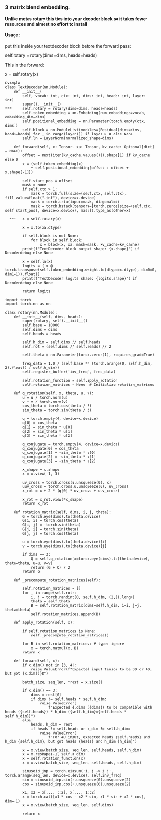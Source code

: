 ### 3 matrix blend embedding.
#### Unlike metas rotary this ties into your decoder block so it takes fewer resources and almost no effort to install
#### Usage : 

put this inside your textdecoder block before the forward pass:

self.rotary = rotary(dims=dims, heads=heads)

This in the forward:

x = self.rotary(x)

    Example
    class TextDecoder(nn.Module):
        def __init__(
            self, vocab: int, ctx: int, dims: int, heads: int, layer: int):
            super().__init__()
    ***     self.rotary = rotary(dims=dims, heads=heads)
            self.token_embedding = nn.Embedding(num_embeddings=vocab, embedding_dim=dims)
            self.positional_embedding = nn.Parameter(torch.empty(ctx, dims))
            self.block = nn.ModuleList(modules=[Residual(dims=dims, heads=heads) for _ in range(layer)]) if layer > 0 else None
            self.ln = LayerNorm(normalized_shape=dims)
      
        def forward(self, x: Tensor, xa: Tensor, kv_cache: Optional[dict] = None):      
            offset = next(iter(kv_cache.values())).shape[1] if kv_cache else 0
            x = (self.token_embedding(x)
                + self.positional_embedding[offset : offset + x.shape[-1]])
            
            self.start_pos = offset
            mask = None
            if self.ctx > 1:
                mask = torch.full(size=(self.ctx, self.ctx), fill_value=float("-inf"), device=x.device)
                mask = torch.triu(input=mask, diagonal=1)
                mask = torch.hstack(tensors=[torch.zeros(size=(self.ctx, self.start_pos), device=x.device), mask]).type_as(other=x)
    
      ***   x = self.rotary(x)
       
            x = x.to(xa.dtype)
    
            if self.block is not None:
                for block in self.block:
                    x = block(x, xa, mask=mask, kv_cache=kv_cache)
            print(f"TextDecoder block output shape: {x.shape}") if Decoderdebug else None
    
            x = self.ln(x)
            logits = ( x @ torch.transpose(self.token_embedding.weight.to(dtype=x.dtype), dim0=0, dim1=1)).float()
            print(f"TextDecoder logits shape: {logits.shape}") if Decoderdebug else None
    
            return logits
    
    import torch
    import torch.nn as nn
            
    class rotary(nn.Module):
        def __init__(self, dims, heads):
            super(rotary, self).__init__()
            self.base = 10000
            self.dims = dims
            self.heads = heads
    
            self.h_dim = self.dims // self.heads
            self.rot = (self.dims // self.heads) // 2
    
            self.theta = nn.Parameter(torch.zeros(1), requires_grad=True)
            
            freq_data = 1.0 / (self.base ** (torch.arange(0, self.h_dim, 2).float() / self.h_dim))
            self.register_buffer('inv_freq', freq_data)
    
            self.rotation_function = self.apply_rotation
            self.rotation_matrices = None  # Initialize rotation_matrices
    
        def q_rotation(self, x, theta, u, v):
            u = u / torch.norm(u)
            v = v / torch.norm(v)
            cos_theta = torch.cos(theta / 2)
            sin_theta = torch.sin(theta / 2)
    
            q = torch.empty(4, device=x.device)
            q[0] = cos_theta
            q[1] = sin_theta * u[0]
            q[2] = sin_theta * u[1]
            q[3] = sin_theta * u[2]
    
            q_conjugate = torch.empty(4, device=x.device)
            q_conjugate[0] = cos_theta
            q_conjugate[1] = -sin_theta * u[0]
            q_conjugate[2] = -sin_theta * u[1]
            q_conjugate[3] = -sin_theta * u[2]
    
            x_shape = x.shape
            x = x.view(-1, 3)
    
            uv_cross = torch.cross(u.unsqueeze(0), x)
            uuv_cross = torch.cross(u.unsqueeze(0), uv_cross)
            x_rot = x + 2 * (q[0] * uv_cross + uuv_cross)
            
            x_rot = x_rot.view(*x_shape)
            return x_rot
    
        def rotation_matrix(self, dims, i, j, theta):
            G = torch.eye(dims).to(theta.device)
            G[i, i] = torch.cos(theta)
            G[i, j] = -torch.sin(theta)
            G[j, i] = torch.sin(theta)
            G[j, j] = torch.cos(theta)
    
            u = torch.eye(dims).to(theta.device)[i]
            v = torch.eye(dims).to(theta.device)[j]
    
            if dims == 3:
                Q = self.q_rotation(x=torch.eye(dims).to(theta.device), theta=theta, u=u, v=v)
                return (G + Q) / 2
            return G
    
        def _precompute_rotation_matrices(self):
    
            self.rotation_matrices = []
            for _ in range(self.rot):
                i, j = torch.randint(0, self.h_dim, (2,)).long()
                theta = self.theta
                B = self.rotation_matrix(dims=self.h_dim, i=i, j=j, theta=theta)
                self.rotation_matrices.append(B)
    
        def apply_rotation(self, x):
    
            if self.rotation_matrices is None:
                self._precompute_rotation_matrices()
    
            for B in self.rotation_matrices: # type: ignore
                x = torch.matmul(x, B)
            return x
    
        def forward(self, x):
            if x.dim() not in [3, 4]:
                raise ValueError(f"Expected input tensor to be 3D or 4D, but got {x.dim()}D")
    
            batch_size, seq_len, *rest = x.size()
    
            if x.dim() == 3:
                dims = rest[0]
                if dims != self.heads * self.h_dim:
                    raise ValueError(
                        f"Expected d.dims ({dims}) to be compatible with heads ({self.heads}) * h_dim ({self.h_dim}={self.heads * self.h_dim})")
            else:
                heads, h_dim = rest
                if heads != self.heads or h_dim != self.h_dim:
                    raise ValueError(
                        f"For 4D input, expected heads {self.heads} and h_dim {self.h_dim}, but got heads {heads} and h_dim {h_dim}")
    
            x = x.view(batch_size, seq_len, self.heads, self.h_dim)
            x = x.reshape(-1, self.h_dim)
            x = self.rotation_function(x)
            x = x.view(batch_size, seq_len, self.heads, self.h_dim)
            
            sinusoid_inp = torch.einsum('i, j -> i j', torch.arange(seq_len, device=x.device), self.inv_freq)
            sin = sinusoid_inp.sin().unsqueeze(0).unsqueeze(2)
            cos = sinusoid_inp.cos().unsqueeze(0).unsqueeze(2)
            
            x1, x2 = x[..., ::2], x[..., 1::2]
            x = torch.cat([x1 * cos - x2 * sin, x1 * sin + x2 * cos], dim=-1)
            x = x.view(batch_size, seq_len, self.dims)
            
            return x
